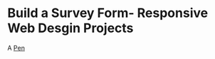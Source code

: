 # Build a Survey Form- Responsive Web Desgin Projects
A  [Pen](https://codepen.io/nolimitz71/pen/BaLdGzV)
